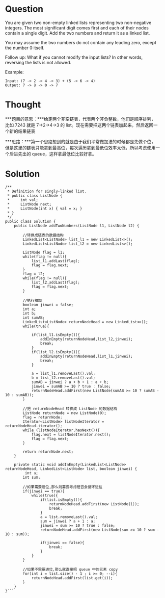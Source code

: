 # Question

You are given two non-empty linked lists representing two non-negative integers. The most significant digit comes first and each of their nodes contain a single digit. Add the two numbers and return it as a linked list.

You may assume the two numbers do not contain any leading zero, except the number 0 itself.

Follow up:
What if you cannot modify the input lists? In other words, reversing the lists is not allowed.

Example:

```
Input: (7 -> 2 -> 4 -> 3) + (5 -> 6 -> 4)
Output: 7 -> 8 -> 0 -> 7
```

# Thought

***题目的意思：***给定两个非空链表，代表两个非负整数，他们是顺序排列，比如 7243 就是 7->2->4->3 的 list。现在需要把这两个链表加起来，然后返回一个新的结果链表	

***思路：***第一个思路想到的就是由于我们平常做加法的时候都是先做个位，但是这里的链表只能拿到最高位，每次遍历拿到最低位效率太低，所以考虑使用一个后进先出的 queue，这样拿最低位比较好拿。

# Solution

```
/**
 * Definition for singly-linked list.
 * public class ListNode {
 *     int val;
 *     ListNode next;
 *     ListNode(int x) { val = x; }
 * }
 */
public class Solution {
    public ListNode addTwoNumbers(ListNode l1, ListNode l2) {

        //转换成链表的数据结构
        LinkedList<ListNode> list_l1 = new LinkedList<>();
        LinkedList<ListNode> list_l2 = new LinkedList<>();

        ListNode flag = l1;
        while(flag != null){
            list_l1.addLast(flag);
            flag = flag.next;
        }
        flag = l2;
        while(flag != null){
            list_l2.addLast(flag);
            flag = flag.next;
        }

        //执行相加
        boolean jinwei = false;
        int a;
        int b;
        int sumAB;
        LinkedList<ListNode> returnNodeHead = new LinkedList<>();
        while(true){

            if(list_l1.isEmpty()){
                addInEmpty(returnNodeHead,list_l2,jinwei);
                break;
            }
            if(list_l2.isEmpty()){
                addInEmpty(returnNodeHead,list_l1,jinwei);
                break;
            }

            a = list_l1.removeLast().val;
            b = list_l2.removeLast().val;
            sumAB = jinwei ? a + b + 1 : a + b;
            jinwei = sumAB >= 10 ? true : false;
            returnNodeHead.addFirst(new ListNode(sumAB >= 10 ? sumAB - 10 : sumAB));
        }

        //把 returnNodeHead 转换成 ListNode 的数据结构
        ListNode returnNode = new ListNode(0);
        flag = returnNode;
        Iterator<ListNode> listNodeIterator = returnNodeHead.iterator();
        while (listNodeIterator.hasNext()){
            flag.next = listNodeIterator.next();
            flag = flag.next;
        }

        return returnNode.next;
    }
    
    private static void addInEmpty(LinkedList<ListNode> returnNodeHead, LinkedList<ListNode> list, boolean jinwei) {
         int a;
        int sum;

        //如果需要进位,那么则需要考虑是否会循环进位
        if(jinwei == true){
            while(true){
                if(list.isEmpty()){
                    returnNodeHead.addFirst(new ListNode(1));
                    break;
                }
                a = list.removeLast().val;
                sum = jinwei ? a + 1 : a;
                jinwei = sum >= 10 ? true : false;
                returnNodeHead.addFirst(new ListNode(sum >= 10 ? sum - 10 : sum));

                if(jinwei == false){
                    break;
                }
            }
        }

        //如果不需要进位,那么就直接把 queue 中的元素 copy
        for(int i = list.size() - 1 ; i >= 0; --i){
            returnNodeHead.addFirst(list.get(i));
        }
    }
}```




